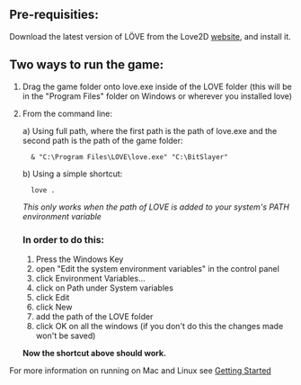 ## Pre-requisities:

Download the latest version of LÖVE from the Love2D [website](https://love2d.org/#download), and install it.

## Two ways to run the game:

1) Drag the game folder onto love.exe inside of the LOVE folder (this will be in the "Program Files" folder on Windows or wherever you installed love) 

2) From the command line:
   
   a) Using full path, where the first path is the path of love.exe and the second path is the path of the game folder:

         & "C:\Program Files\LOVE\love.exe" "C:\BitSlayer"

   b) Using a simple shortcut:

         love .

   _This only works when the path of LOVE is added to your system's PATH environment variable_
   
      ### In order to do this:
   
      1) Press the Windows Key
      2) open "Edit the system environment variables" in the control panel
      3) click Environment Variables...
      4) click on Path under System variables
      5) click Edit
      6) click New 
      7) add the path of the LOVE folder
      8) click OK on all the windows (if you don't do this the changes made won't be saved)

      **Now the shortcut above should work.**

For more information on running on Mac and Linux see [Getting Started](https://love2d.org/wiki/Getting_Started)
